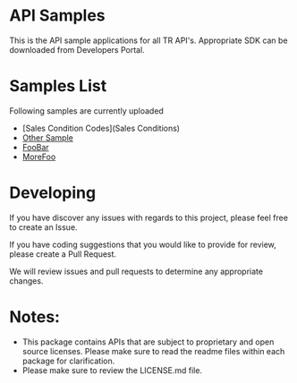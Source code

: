 # API Samples
This is the API sample applications for all TR API's. Appropriate SDK can be downloaded from Developers Portal.

# Samples List

Following samples are currently uploaded

- [Sales Condition Codes](Sales Conditions)
- [Other Sample]()
- [FooBar]()
- [MoreFoo]()


# Developing 

If you have discover any issues with regards to this project, please feel free to create an Issue.

If you have coding suggestions that you would like to provide for review, please create a Pull Request.

We will review issues and pull requests to determine any appropriate changes.


# Notes:
- This package contains APIs that are subject to proprietary and open source licenses.  Please make sure to read the readme files within each package for clarification.
- Please make sure to review the LICENSE.md file.
